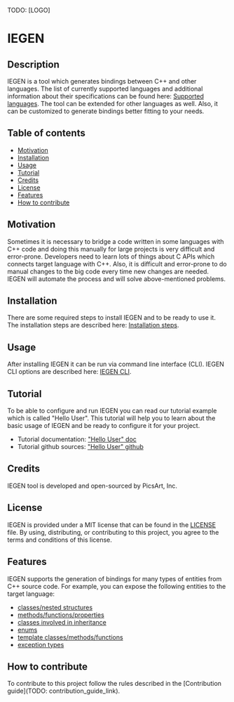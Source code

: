 TODO: [LOGO]

# IEGEN

## Description

IEGEN is a tool which generates bindings between C++ and other languages.
The list of currently supported languages and additional information about their specifications
can be found here: [Supported languages](https://iegen.picsart.com/master/01_introduction/02_supported_languages.html).
The tool can be extended for other languages as well.
Also, it can be customized to generate bindings better fitting to your needs.

## Table of contents

- [Motivation](#motivation)
- [Installation](#installation)
- [Usage](#usage)
- [Tutorial](#tutorial)
- [Credits](#credits)
- [License](#license)
- [Features](#features)
- [How to contribute](#how-to-contribute)

## Motivation

Sometimes it is necessary to bridge a code written in some languages with C++ code and doing this manually
for large projects is very difficult and error-prone. Developers need to learn lots of things about C APIs
which connects target language with C++. Also, it is difficult and error-prone to do manual changes to the big code
every time new changes are needed. IEGEN will automate the process and will solve above-mentioned problems.

## Installation

There are some required steps to install IEGEN and to be ready to use it.
The installation steps are described here: [Installation steps](https://iegen.picsart.com/master/02_first_steps/02_installation.html).

## Usage

After installing IEGEN it can be run via command line interface (CLI).
IEGEN CLI options are described here: [IEGEN CLI](https://iegen.picsart.com/master/05_detailed_info/05_command_line_interface.html).

## Tutorial

To be able to configure and run IEGEN you can read our tutorial example which is called "Hello User".
This tutorial will help you to learn about the basic usage of IEGEN and be ready to configure it for your project.

- Tutorial documentation: ["Hello User" doc](https://iegen.picsart.com/master/02_first_steps/03_hello_user.html)
- Tutorial github sources: ["Hello User" github](https://github.com/PicsArt/iegen/tree/master/examples/tutorials/hello_user)

## Credits

IEGEN tool is developed and open-sourced by PicsArt, Inc.

## License

IEGEN is provided under a MIT license that can be found in the [LICENSE](https://github.com/PicsArt/iegen/blob/master/LICENSE) file.
By using, distributing, or contributing to this project, you agree to the terms and conditions of this license.

## Features

IEGEN supports the generation of bindings for many types of entities from C++ source code.
For example, you can expose the following entities to the target language:
- [classes/nested structures](https://iegen.picsart.com/master/03_get_started/02_classes.html)
- [methods/functions/properties](https://iegen.picsart.com/master/03_get_started/01_functions.html)
- [classes involved in inheritance](https://iegen.picsart.com/master/03_get_started/04_inheritance.html)
- [enums](https://iegen.picsart.com/master/03_get_started/03_enums.html)
- [template classes/methods/functions](https://iegen.picsart.com/master/03_get_started/06_templates.html)
- [exception types](https://iegen.picsart.com/master/03_get_started/05_exception_handling.html)

## How to contribute

To contribute to this project follow the rules described in the [Contribution guide](TODO: contribution_guide_link).
